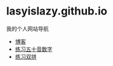 # lasyislazy.github.io
我的个人网站导航

- [博客](https://lasyislazy.github.io/blog/)
- [练习五十音数字](https://lasyislazy.github.io/japanese-number/)
- [练习双拼](https://shuangpin.lasy.site)
